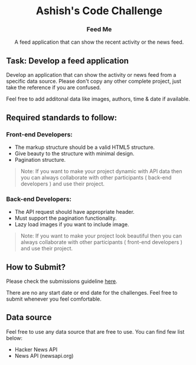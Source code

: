<div align="center">
<h1>Ashish's Code Challenge</h1>

<h3> <strong> Feed Me </strong> </h3>
<p>A feed application that can show the recent activity or the news feed.</p>
</div>

## Task: Develop a feed application

Develop an application that can show the activity or news feed from a specific data source. Please don't copy any other complete project, just take the reference if you are confused.

Feel free to add additonal data like images, authors, time & date if available.

## Required standards to follow:

### Front-end Developers:

- The markup structure should be a valid HTML5 structure.
- Give beauty to the structure with minimal design.
- Pagination structure.

> Note: If you want to make your project dynamic with API data then you can always collaborate with other participants ( back-end developers ) and use their project.

### Back-end Developers:

- The API request should have appropriate header.
- Must support the pagination functionality.
- Lazy load images if you want to include image.

> Note: If you want to make your project look beautiful then you can always collaborate with other participants ( front-end developers ) and use their project.

## How to Submit?

Please check the submissions guideline [here](https://github.com/ashiishme/ashish-code-challenge/blob/master/README.md).

There are no any start date or end date for the challenges. Feel free to submit whenever you feel comfortable.

## Data source

Feel free to use any data source that are free to use. You can find few list below:

- Hacker News API
- News API (newsapi.org)
